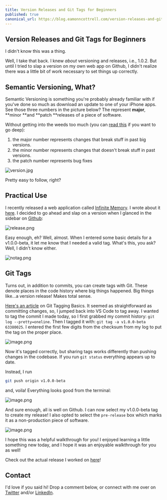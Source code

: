 ```yaml
---
title: Version Releases and Git Tags for Beginners
published: true
canonical_url: https://blog.eamonncottrell.com/version-releases-and-git-tags-for-beginners
---
```

## Version Releases and Git Tags for Beginners

I didn't know this was a thing.

Well, I take that back. I knew *about* versioning and releases, i.e., 1.0.2. But until I tried to slap a version on my own web app on Github, I didn't realize there was a little bit of work necessary to set things up correctly.

## Semantic Versioning, What?

Semantic Versioning is something you're probably already familiar with if you've done so much as download an update to one of your iPhone apps. See those three numbers in the picture below? The represent **major**, **minor **and **patch **releases of a piece of software.

Without getting into the weeds too much (you can [read this](https://semver.org/) if you want to go deep):

1. the major number represents changes that break stuff in past big versions.
2. the minor number represents changes that doesn't break stuff in past versions.
3. the patch number represents bug fixes

![version.jpg](https://cdn.hashnode.com/res/hashnode/image/upload/v1646067289343/7rgZ7L1vT.jpg)

Pretty easy to follow, right?

## Practical Use

I recently released a web application called [Infinite Memory](https://infinite-memory.netlify.app/). I wrote about it [here](https://blog.eamonncottrell.com/infinite-memory). I decided to go ahead and slap on a version when I glanced in the sidebar on [Github](https://github.com/sieis/infinite-memory):


![release.png](https://cdn.hashnode.com/res/hashnode/image/upload/v1646067928189/0FGJM4gIy.png)

Easy enough, eh? Well, almost. When I entered some basic details for a v1.0.0-beta, it let me know that I needed a valid tag. What's this, you ask? Well, I didn't know either. 

![notag.png](https://cdn.hashnode.com/res/hashnode/image/upload/v1646068115096/ua5-GXdaY.png)

## Git Tags

Turns out, in addition to commits, you can create tags with Git. These denote places in the code history where big things happened. Big things like...a version release! Makes total sense. 

[Here's an article](https://git-scm.com/book/en/v2/Git-Basics-Tagging) on Git Tagging Basics. It seemed as straightforward as committing changes, so, I jumped back into VS Code to tag away. I wanted to tag the commit I made today, so I first grabbed my commit history: ```git log --pretty=oneline```. Then I tagged it with: ```git tag -a v1.0.0-beta 63380025```. I entered the first few digits from the checksum from my log to put the tag on the proper place.

![image.png](https://cdn.hashnode.com/res/hashnode/image/upload/v1646068776063/aakfy2jGt.png)

Now it's tagged correctly, but sharing tags works differently than pushing changes in the codebase. If you run ```git status``` everything appears up to date.

Instead, I run 
```bash
git push origin v1.0.0-beta
```

and, voila! Everything looks good from the terminal:

![image.png](https://cdn.hashnode.com/res/hashnode/image/upload/v1646068910067/ic33-CKSG.png)

And sure enough, all is well on Github. I can now select my v1.0.0-beta tag to create my release!  I also opted to select the ```pre-release``` box which marks it as a non-production piece of software. 

![image.png](https://cdn.hashnode.com/res/hashnode/image/upload/v1646068968947/EicGV_S54.png)

I hope this was a helpful walkthrough for you! I enjoyed learning a little something new today, and I hope it was an enjoyable walkthrough for you as well! 

Check out the actual release I worked on [here](https://github.com/sieis/infinite-memory/releases/tag/v1.0.0-beta)!

## Contact

I'd love if you said hi! Drop a comment below, or connect with me over on [Twitter](https://twitter.com/EamonnCottrell) and/or [LinkedIn](https://www.linkedin.com/in/eamonncottrell/).
